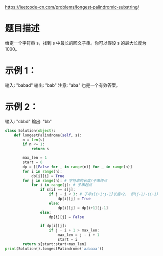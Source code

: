 https://leetcode-cn.com/problems/longest-palindromic-substring/
# 题目描述
给定一个字符串 s，找到 s 中最长的回文子串。你可以假设 s 的最大长度为 1000。

# 示例 1：
输入: "babad"
输出: "bab"
注意: "aba" 也是一个有效答案。

# 示例 2：
输入: "cbbd"
输出: "bb"

```python
class Solution(object):
    def longestPalindrome(self, s):
        n = len(s)
        if n <= 1:
            return s 

        max_len = 1
        start = 0
        dp = [[False for _ in range(n)] for _ in range(n)]
        for i in range(n):
            dp[i][i] = True
        for j in range(n): # 字符串的长度/子串终点
            for i in range(j): # 子串起点
                if s[i] == s[j]:
                    if j - i < 3: # 子串s[i+1:j-1]长度<2， 即(j-1)-(i+1) + 1 < 2
                        dp[i][j] = True
                    else:
                        dp[i][j] = dp[i+1][j-1]
                else:
                    dp[i][j] = False

                if dp[i][j]:
                    if j - i + 1 > max_len:
                        max_len = j - i + 1
                        start = i
        return s[start:start+max_len]
print(Solution().longestPalindrome('aabaaa'))
```